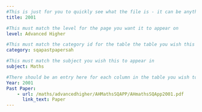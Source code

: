 ```yaml
---
#This is just for you to quickly see what the file is - it can be anything you want
title: 2001

#This must match the level for the page you want it to appear on
level: Advanced Higher

#This must match the category id for the table the table you wish this to appear in
category: sqapastpapersah

#This must match the subject you wish this to appear in
subject: Maths

#There should be an entry here for each column in the table you wish to populate:
Year: 2001
Past Paper:
    - url: /maths/advancedhigher/AHMathsSQAPP/AHmathsSQApp2001.pdf
      link_text: Paper
---
```


